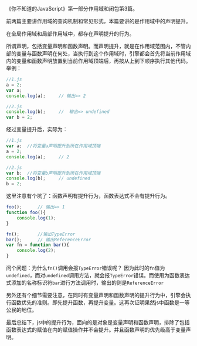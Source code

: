 《你不知道的JavaScript》第一部分作用域和闭包第3篇。

前两篇主要讲作用域的查询机制和常见形式，本篇要讲的是作用域中的声明提升。

在全局作用域和局部作用域中，都存在声明提升的行为。

所谓声明，包括变量声明和函数声明。而声明提升，就是在作用域范围内，不管内部的变量与函数声明在何处，当执行到这个作用域时，引擎都会首先将当前作用域内的变量和函数声明放置到当前作用域顶端后，再按从上到下顺序执行其他代码。举例：
```javascript
//1.js
a = 2;
var a;
console.log(a);     // 输出=> 2

//2.js
console.log(b);     //  输出=> undefined
var b = 2;
```
经过变量提升后，实际为：
```javascript
//1.js
var a;  //将变量a声明提升到所在作用域顶端
a = 2;
console.log(a);     // 2

//2.js
var b;  //将变量b声明提升到所在作用域顶端
console.log(b);     // undefined
b = 2;
```

这里注意有个坑了：函数声明有提升行为，函数表达式不会有提升行为。
```javascript
foo();      // 输出=> 1
function foo(){
    console.log(1);
}

fn();       //输出TypeError
bar();      // 输出ReferenceError
var fn = function bar(){
    console.log(2);
}
```
问个问题：为什么`fn()`调用会报`TypeError`错误呢？ 因为此时的`fn`值为`undefined`，而对`undefined`调用方法，就会报`TypeError`错误。而使用为函数表达式添加的名称标识符`bar`进行方法调用时，输出的则是`ReferenceError`

另外还有个细节需要注意，在同时有变量声明和函数声明的提升行为中，引擎会执行函数优先的准则。即先提升函数，再提升变量。这再次证明果然js中函数是一等公民的地位。

最后总结下，js中的提升行为，面向的是对象是变量声明和函数声明，排除了包括函数表达式的赋值在内的赋值操作并不会提升。并且函数声明的优先级高于变量声明。
